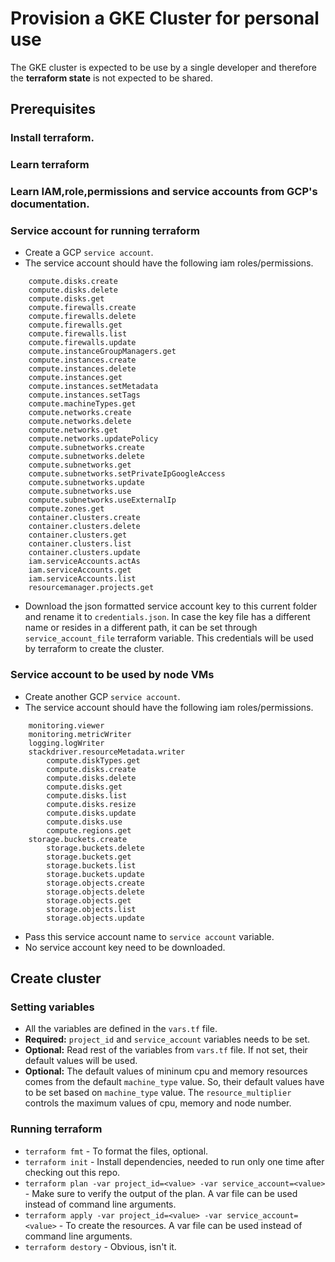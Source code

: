 # Provision a GKE Cluster for personal use 
The GKE cluster is expected to be use by a single developer and therefore the __terraform state__
is not expected to be shared.
## Prerequisites
### Install terraform.
### Learn terraform
### Learn IAM,role,permissions and service accounts from GCP's documentation.
### Service account for running terraform 
* Create a GCP `service account`.
* The service account should have the following iam roles/permissions.
```
    compute.disks.create
    compute.disks.delete
    compute.disks.get
    compute.firewalls.create
    compute.firewalls.delete
    compute.firewalls.get
    compute.firewalls.list
    compute.firewalls.update
    compute.instanceGroupManagers.get
    compute.instances.create
    compute.instances.delete
    compute.instances.get
    compute.instances.setMetadata
    compute.instances.setTags
    compute.machineTypes.get
    compute.networks.create
    compute.networks.delete
    compute.networks.get
    compute.networks.updatePolicy
    compute.subnetworks.create
    compute.subnetworks.delete
    compute.subnetworks.get
    compute.subnetworks.setPrivateIpGoogleAccess
    compute.subnetworks.update
    compute.subnetworks.use
    compute.subnetworks.useExternalIp
    compute.zones.get
    container.clusters.create
    container.clusters.delete
    container.clusters.get
    container.clusters.list
    container.clusters.update
    iam.serviceAccounts.actAs
    iam.serviceAccounts.get
    iam.serviceAccounts.list
    resourcemanager.projects.get
```
* Download the json formatted service account key to this current folder and
  rename it to `credentials.json`. In case the key file has a different name or
  resides in a different path, it can be set through `service_account_file`
  terraform variable. This credentials will be used by terraform to
  create the cluster.
### Service account to be used by node VMs
* Create another GCP `service account`.
* The service account should have the following iam roles/permissions.
```
	monitoring.viewer
	monitoring.metricWriter
	logging.logWriter
	stackdriver.resourceMetadata.writer
        compute.diskTypes.get
        compute.disks.create
        compute.disks.delete
        compute.disks.get
        compute.disks.list
        compute.disks.resize
        compute.disks.update
        compute.disks.use
        compute.regions.get
	storage.buckets.create
    	storage.buckets.delete
    	storage.buckets.get
    	storage.buckets.list
    	storage.buckets.update
    	storage.objects.create
    	storage.objects.delete
    	storage.objects.get
    	storage.objects.list
    	storage.objects.update
```
* Pass this service account name to `service account` variable.
* No service account key need to be downloaded.
## Create cluster
### Setting variables
* All the variables are defined in the `vars.tf` file.
* __Required:__ `project_id` and `service_account` variables needs to be set.  
* __Optional:__ Read rest of the variables from `vars.tf` file. If not set, their
  default values will be used.
* __Optional:__ The default values of mininum cpu and memory resources comes from the default
  `machine_type` value.  So, their default values have to be set based on
  `machine_type` value. The `resource_multiplier` controls the maximum values
  of cpu, memory and node number.
### Running terraform
* `terraform fmt` - To format the files, optional. 
* `terraform init` - Install dependencies, needed to run only one time after
  checking out this repo.
* `terraform plan -var project_id=<value> -var service_account=<value>` - Make
  sure to verify the output of the plan. A var file can be used instead of
  command line arguments.
* `terraform apply -var project_id=<value> -var service_account=<value>` - To
  create the resources. A var file can be used instead of command line
  arguments.
* `terraform destory` - Obvious, isn't it.

